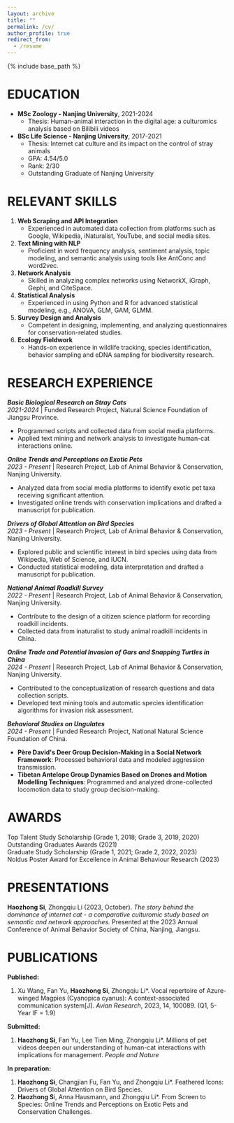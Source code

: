 ```yaml
---
layout: archive
title: ""
permalink: /cv/
author_profile: true
redirect_from:
  - /resume
---
```


{% include base_path %}


EDUCATION
======
* **MSc Zoology - Nanjing University**, 2021-2024  
    - Thesis: Human-animal interaction in the digital age: a culturomics analysis based on Bilibili videos  
* **BSc Life Science - Nanjing University**, 2017-2021  
    - Thesis: Internet cat culture and its impact on the control of stray animals  
    - GPA: 4.54/5.0
    - Rank: 2/30  
    - Outstanding Graduate of Nanjing University   

RELEVANT SKILLS
======
1. **Web Scraping and API Integration**  
    - Experienced in automated data collection from platforms such as Google, Wikipedia, iNaturalist, YouTube, and social media sites.  
2. **Text Mining with NLP**  
    - Proficient in word frequency analysis, sentiment analysis, topic modeling, and semantic analysis using tools like AntConc and word2vec.  
3. **Network Analysis**  
    - Skilled in analyzing complex networks using NetworkX, iGraph, Gephi, and CiteSpace.  
4. **Statistical Analysis**  
    - Experienced in using Python and R for advanced statistical modeling, e.g., ANOVA, GLM, GAM, GLMM.  
5. **Survey Design and Analysis**
    - Competent in designing, implementing, and analyzing questionnaires for conservation-related studies.  
6. **Ecology Fieldwork**
    - Hands-on experience in wildlife tracking, species identification, behavior sampling and eDNA sampling for biodiversity research.

RESEARCH EXPERIENCE
======  
**_Basic Biological Research on Stray Cats_**   
_2021-2024_ | Funded Research Project, Natural Science Foundation of Jiangsu Province.  
- Programmed scripts and collected data from social media platforms.  
- Applied text mining and network analysis to investigate human-cat interactions online.

**_Online Trends and Perceptions on Exotic Pets_**  
_2023 - Present_ | Research Project, Lab of Animal Behavior & Conservation, Nanjing University.  
- Analyzed data from social media platforms to identify exotic pet taxa receiving significant attention.  
- Investigated online trends with conservation implications and drafted a manuscript for publication.  

**_Drivers of Global Attention on Bird Species_**  
_2023 - Present_ | Research Project, Lab of Animal Behavior & Conservation, Nanjing University.  
- Explored public and scientific interest in bird species using data from Wikipedia, Web of Science, and IUCN.  
- Conducted statistical modeling, data interpretation and drafted a manuscript for publication.  

**_National Animal Roadkill Survey_**  
_2022 - Present_ | Research Project, Lab of Animal Behavior & Conservation, Nanjing University.  
- Contribute to the design of a citizen science platform for recording roadkill incidents.  
- Collected data from inaturalist to study animal roadkill incidents in China.  

**_Online Trade and Potential Invasion of Gars and Snapping Turtles in China_**  
_2024 - Present_ | Research Project, Lab of Animal Behavior & Conservation, Nanjing University.  
- Contributed to the conceptualization of research questions and data collection scripts.  
- Developed text mining tools and automatic species identification algorithms for invasion risk assessment.  

**_Behavioral Studies on Ungulates_**  
_2024 - Present_ | Funded Research Project, National Natural Science Foundation of China.  
- **Père David's Deer Group Decision-Making in a Social Network Framework**: Processed behavioral data and modeled aggression transmission.  
- **Tibetan Antelope Group Dynamics Based on Drones and Motion Modelling Techniques**: Programmed and analyzed drone-collected locomotion data to study group decision-making.  

AWARDS
======
Top Talent Study Scholarship (Grade 1, 2018; Grade 3, 2019, 2020)  
Outstanding Graduates Awards (2021)  
Graduate Study Scholarship (Grade 1, 2021; Grade 2, 2022, 2023)  
Noldus Poster Award for Excellence in Animal Behaviour Research (2023)  

PRESENTATIONS
======
**Haozhong Si**, Zhongqiu Li (2023, October). _The story behind the dominance of internet cat - a comparative culturomic study based on semantic and network approaches._ Presented at the 2023 Annual Conference of Animal Behavior Society of China, Nanjing, Jiangsu.

PUBLICATIONS
======
**Published:**
1.  Xu Wang, Fan Yu, **Haozhong Si**, Zhongqiu Li*. Vocal repertoire of Azure-winged Magpies (Cyanopica cyanus): A context-associated communication system[J]. _Avian Research_, 2023, 14, 100089. (Q1, 5-Year IF = 1.9)

**Submitted:**
1. **Haozhong Si**, Fan Yu, Lee Tien Ming, Zhongqiu Li*. Millions of pet videos deepen our understanding of human-cat interactions with implications for management. _People and Nature_

**In preparation:**
1. **Haozhong Si**, Changjian Fu, Fan Yu, and Zhongqiu Li*. Feathered Icons: Drivers of Global Attention on Bird Species.
2. **Haozhong S**i, Anna Hausmann, and Zhongqiu Li*. From Screen to Species: Online Trends and Perceptions on Exotic Pets and Conservation Challenges.

